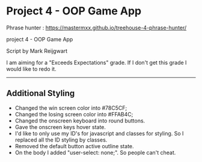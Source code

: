 # Project 4 - OOP Game App
Phrase hunter : https://mastermxx.github.io/treehouse-4-phrase-hunter/

project 4 - OOP Game App

Script by Mark Reijgwart

 I am aiming for a "Exceeds Expectations" grade.
 If I don't get this grade I would like to redo it.
 
 ******************************************
 
 ## Additional Styling
- Changed the win screen color into #78C5CF;
- Changed the losing screen color into #FFAB4C;
- Changed the onscreen keyboard into round buttons.
- Gave the onscreen keys hover state.
- I'd like to only use my ID's for javascript and classes for styling. So I replaced all the ID styling by classes.
- Removed the default button active outline state.
- On the body I added "user-select: none;". So people can't cheat.
